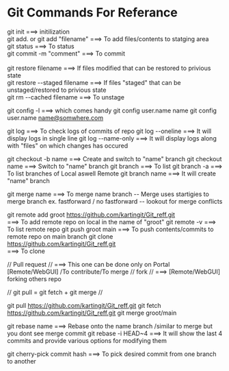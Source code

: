 # Git Commands For Referance

git init                          ===> initilization <br>
git add. or git add "filename"    ===> To add files/contents to statging area <br>
git status                        ===> To status <br>
git commit -m "comment"           ===> To commit <br>
<br>
git restore filename              ===> If files modified that can be restored to privious state <br>
git restore --staged filename     ===> If files "staged" that can be unstaged/restored to privious state <br> 
git rm --cached filename          ===> To unstage

git config -l                     ===> which comes handy 
git config user.name name
git config user.name name@somwhere.com

git log                           ===> To check logs of commits of repo 
git log --oneline                 ===> It will display logs in single line
git log --name-only               ===> It will display logs along with "files" on which changes has occured

git checkout -b name              ===> Create and switch to "name" branch
git checkout name                 ===> Switch to "name" branch
git branch                        ===> To list
git branch -a                     ===> To list branches of Local aswell Remote
git branch name                   ===> It will create "name" branch

git merge name                    ===> To merge name branch
-- Merge uses startigies to merge branch ex. fastforward / no fastforward 
-- lookout for merge conflicts

git remote add groot https://github.com/kartingit/Git_reff.git  
                                  ===> To add remote repo on local in the name of "groot"
git remote -v                     ===> To list remote repo 
git push groot main               ===> To push contents/commits to remote repo on main branch 
git clone https://github.com/kartingit/Git_reff.git  
                                  ===> To clone

// Pull request //                ===> This one can be done only on Portal [Remote/WebGUI] /To contribute/To merge
// fork //                        ===> [Remote/WebGUI] forking others repo 
 
// git pull = git fetch + git merge //

git pull https://github.com/kartingit/Git_reff.git
git fetch https://github.com/kartingit/Git_reff.git
git merge groot/main                    

git rebase name                  ===> Rebase onto the name branch /similar to merge but you dont see merge commit 
git rebase -i HEAD~4             ===> It will show the last 4 commits and provide various options for modifying them

git cherry-pick commit hash      ===> To pick desired commit from one branch to another


 
 
